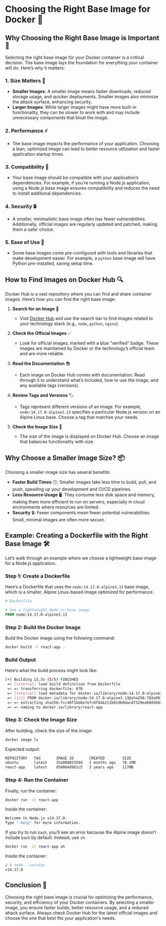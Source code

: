 # Choosing the Right Base Image for Docker 🐳

## Why Choosing the Right Base Image is Important 🧐

Selecting the right base image for your Docker container is a critical decision. The base image lays the foundation for everything your container will do. Here’s why it matters:

### 1. **Size Matters** 📏
   - **Smaller Images**: A smaller image means faster downloads, reduced storage usage, and quicker deployments. Smaller images also minimize the attack surface, enhancing security.
   - **Larger Images**: While larger images might have more built-in functionality, they can be slower to work with and may include unnecessary components that bloat the image.

### 2. **Performance** ⚡
   - The base image impacts the performance of your application. Choosing a lean, optimized image can lead to better resource utilization and faster application startup times.

### 3. **Compatibility** 🔄
   - Your base image should be compatible with your application’s dependencies. For example, if you're running a Node.js application, using a Node.js base image ensures compatibility and reduces the need to install additional dependencies.

### 4. **Security** 🔒
   - A smaller, minimalistic base image often has fewer vulnerabilities. Additionally, official images are regularly updated and patched, making them a safer choice.

### 5. **Ease of Use** 🎯
   - Some base images come pre-configured with tools and libraries that make development easier. For example, a `python` base image will have Python pre-installed, saving setup time.

## How to Find Images on Docker Hub 🔍

Docker Hub is a vast repository where you can find and share container images. Here’s how you can find the right base image:

1. **Search for an Image** 🔎
   - Visit [Docker Hub](https://hub.docker.com/) and use the search bar to find images related to your technology stack (e.g., `node`, `python`, `nginx`).

2. **Check the Official Images** ✅
   - Look for official images, marked with a blue “verified” badge. These images are maintained by Docker or the technology’s official team and are more reliable.

3. **Read the Documentation** 📚
   - Each image on Docker Hub comes with documentation. Read through it to understand what’s included, how to use the image, and any available tags (versions).

4. **Review Tags and Versions** 🏷️
   - Tags represent different versions of an image. For example, `node:14.17.0-alpine3.13` specifies a particular Node.js version on an Alpine Linux base. Choose a tag that matches your needs.

5. **Check the Image Size** 🧩
   - The size of the image is displayed on Docker Hub. Choose an image that balances functionality with size.

## Why Choose a Smaller Image Size? 📦

Choosing a smaller image size has several benefits:

- **Faster Build Times** 🕒: Smaller images take less time to build, pull, and push, speeding up your development and CI/CD pipelines.
- **Less Resource Usage** 🖥️: They consume less disk space and memory, making them more efficient to run on servers, especially in cloud environments where resources are limited.
- **Security** 🔒: Fewer components mean fewer potential vulnerabilities. Small, minimal images are often more secure.

## Example: Creating a Dockerfile with the Right Base Image 🛠️

Let’s walk through an example where we choose a lightweight base image for a Node.js application.

### Step 1: Create a Dockerfile

Here’s a Dockerfile that uses the `node:14.17.0-alpine3.13` base image, which is a smaller, Alpine Linux-based image optimized for performance.

```Dockerfile
# Dockerfile

# Use a lightweight Node.js base image
FROM node:14.17.0-alpine3.13
```

### Step 2: Build the Docker Image

Build the Docker image using the following command:

```bash
docker build -t react-app .
```

### Build Output

Here’s what the build process might look like:

```bash
[+] Building 13.3s (5/5) FINISHED                                                                                        docker:default
 => [internal] load build definition from Dockerfile                                                                               0.1s
 => => transferring dockerfile: 67B                                                                                                0.0s
 => [internal] load metadata for docker.io/library/node:14.17.0-alpine3.13                                                         3.8s
 => [1/1] FROM docker.io/library/node:14.17.0-alpine3.13@sha256:782e891986f16cc661bfe928d0d163d4d0e6cf5cc05453dff2093c015fcc4a64   9.2s
 => => extracting sha256:7cc48f18abe7efc6f8ab211b02db0dacdf329ea6685b624e1e6d91d547ab1e93                                          3.7s
 => => naming to docker.io/library/react-app                                                                                       0.0s
```

### Step 3: Check the Image Size

After building, check the size of the image:

```bash
docker image ls
```

Expected output:

```bash
REPOSITORY   TAG       IMAGE ID       CREATED        SIZE
ubuntu       latest    35a88802559d   2 months ago   78.1MB
react-app    latest    d58064d9b1c5   3 years ago    117MB
```

### Step 4: Run the Container

Finally, run the container:

```bash
docker run -it react-app
```

Inside the container:

```bash
Welcome to Node.js v14.17.0.
Type ".help" for more information.
```

If you try to run `bash`, you’ll see an error because the Alpine image doesn’t include `bash` by default. Instead, use `sh`:

```bash
docker run -it react-app sh
```

Inside the container:

```bash
/ # node --version
v14.17.0
```

## Conclusion 🎯

Choosing the right base image is crucial for optimizing the performance, security, and efficiency of your Docker containers. By selecting a smaller image, you ensure faster builds, better resource usage, and a reduced attack surface. Always check Docker Hub for the latest official images and choose the one that best fits your application's needs.
